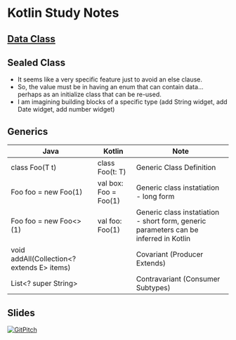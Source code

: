 # Kotlin Study Notes
## [Data Class](dataClass.kt)
## Sealed Class 
- It seems like a very specific feature just to avoid an else clause.
- So, the value must be in having an enum that can contain data... perhaps as an initialize class that can be re-used.
- I am imagining building blocks of a specific type (add String widget, add Date widget, add number widget)
## Generics

Java | Kotlin | Note
---|---|---
class Foo<T>(T t) | class Foo<T>(t: T) | Generic Class Definition
Foo<Integer> foo = new Foo<Integer>(1) | val box: Foo<Int> = Foo<Int>(1) | Generic class instatiation - long form
Foo<Integer> foo = new Foo<>(1) | val foo: Foo(1) | Generic class instatiation - short form, generic parameters can be inferred in Kotlin
void addAll(Collection<? extends E> items)||Covariant (Producer Extends)
List<? super String> ||Contravariant (Consumer Subtypes)

  
## Slides
[![GitPitch](https://gitpitch.com/assets/badge.svg)](https://gitpitch.com/terrywbrady/terrywbrady-demo/kotlin?grs=github&t=white)
